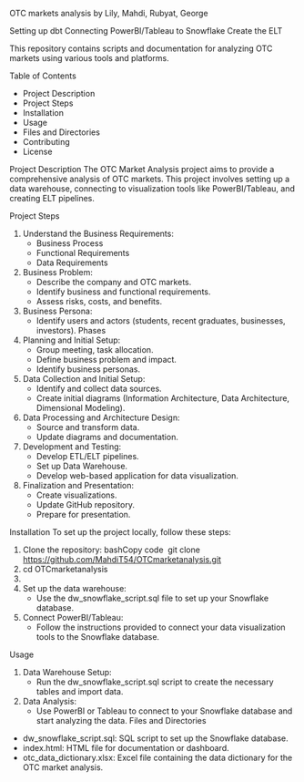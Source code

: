 OTC markets analysis by Lily, Mahdi, Rubyat, George

Setting up dbt
Connecting PowerBI/Tableau to Snowflake
Create the ELT

This repository contains scripts and documentation for analyzing OTC markets using various tools and platforms.

Table of Contents
* Project Description
* Project Steps
* Installation
* Usage
* Files and Directories
* Contributing
* License
  
Project Description
The OTC Market Analysis project aims to provide a comprehensive analysis of OTC markets. This project involves setting up a data warehouse, connecting to visualization tools like PowerBI/Tableau, and creating ELT pipelines.

Project Steps
1. Understand the Business Requirements:
    * Business Process
    * Functional Requirements
    * Data Requirements
2. Business Problem:
    * Describe the company and OTC markets.
    * Identify business and functional requirements.
    * Assess risks, costs, and benefits.
3. Business Persona:
    * Identify users and actors (students, recent graduates, businesses, investors).
Phases
1. Planning and Initial Setup:
    * Group meeting, task allocation.
    * Define business problem and impact.
    * Identify business personas.
2. Data Collection and Initial Setup:
    * Identify and collect data sources.
    * Create initial diagrams (Information Architecture, Data Architecture, Dimensional Modeling).
3. Data Processing and Architecture Design:
    * Source and transform data.
    * Update diagrams and documentation.
4. Development and Testing:
    * Develop ETL/ELT pipelines.
    * Set up Data Warehouse.
    * Develop web-based application for data visualization.
5. Finalization and Presentation:
    * Create visualizations.
    * Update GitHub repository.
    * Prepare for presentation.
      
Installation
To set up the project locally, follow these steps:
1. Clone the repository: bashCopy code  git clone https://github.com/MahdiT54/OTCmarketanalysis.git
2. cd OTCmarketanalysis
3.   
4. Set up the data warehouse:
    * Use the dw_snowflake_script.sql file to set up your Snowflake database.
5. Connect PowerBI/Tableau:
    * Follow the instructions provided to connect your data visualization tools to the Snowflake database.
  
Usage
1. Data Warehouse Setup:
    * Run the dw_snowflake_script.sql script to create the necessary tables and import data.
2. Data Analysis:
    * Use PowerBI or Tableau to connect to your Snowflake database and start analyzing the data.
Files and Directories
* dw_snowflake_script.sql: SQL script to set up the Snowflake database.
* index.html: HTML file for documentation or dashboard.
* otc_data_dictionary.xlsx: Excel file containing the data dictionary for the OTC market analysis.
